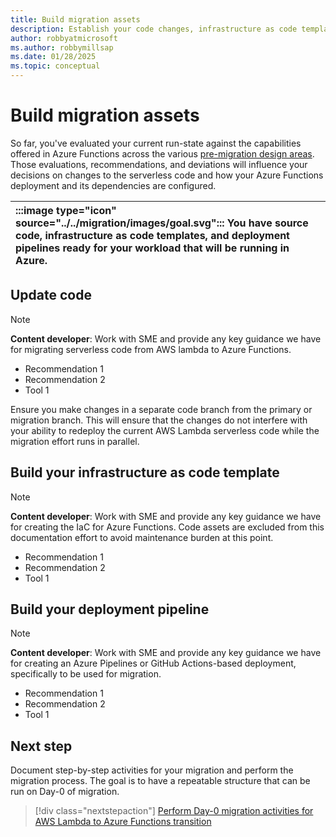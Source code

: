 ```yaml
---
title: Build migration assets
description: Establish your code changes, infrastructure as code templates, and migration runbook for migration to Azure Functions
author: robbyatmicrosoft
ms.author: robbymillsap
ms.date: 01/28/2025
ms.topic: conceptual
---
```


# Build migration assets

So far, you've evaluated your current run-state against the capabilities offered in Azure Functions across the various [pre-migration design areas](./aws-lambda-to-azure-functions.md#perform-pre-migration-planning). Those evaluations, recommendations, and deviations will influence your decisions on changes to the serverless code and how your Azure Functions deployment and its dependencies are configured.

| :::image type="icon" source="../../migration/images/goal.svg"::: You have source code, infrastructure as code templates, and deployment pipelines ready for your workload that will be running in Azure. |
| :-- |

## Update code

> [!NOTE]
> **Content developer**: Work with SME and provide any key guidance we have for migrating serverless code from AWS lambda to Azure Functions.

- Recommendation 1
- Recommendation 2
- Tool 1

Ensure you make changes in a separate code branch from the primary or migration branch. This will ensure that the changes do not interfere with your ability to redeploy the current AWS Lambda serverless code while the migration effort runs in parallel.

## Build your infrastructure as code template

> [!NOTE]
> **Content developer**: Work with SME and provide any key guidance we have for creating the IaC for Azure Functions. Code assets are excluded from this documentation effort to avoid maintenance burden at this point. 

- Recommendation 1
- Recommendation 2
- Tool 1

## Build your deployment pipeline

> [!NOTE]
> **Content developer**: Work with SME and provide any key guidance we have for creating an Azure Pipelines or GitHub Actions-based deployment, specifically to be used for migration.

- Recommendation 1
- Recommendation 2
- Tool 1

## Next step

Document step-by-step activities for your migration and perform the migration process. The goal is to have a repeatable structure that can be run on Day-0 of migration.

> [!div class="nextstepaction"]
> [Perform Day-0 migration activities for AWS Lambda to Azure Functions transition](./perform-migration.md)
